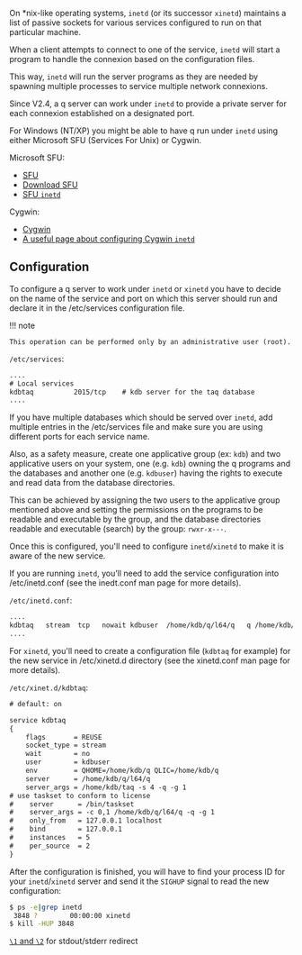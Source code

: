 On \*nix-like operating systems, `inetd` (or its successor `xinetd`) maintains a list of passive sockets for various services configured to run on that particular machine.

When a client attempts to connect to one of the service, `inetd` will start a program to handle the connexion based on the configuration files.

This way, `inetd` will run the server programs as they are needed by spawning multiple processes to service multiple network connexions.

Since V2.4, a q server can work under `inetd` to provide a private server for each connexion established on a designated port.

For Windows (NT/XP) you might be able to have q run under `inetd` using either Microsoft SFU (Services For Unix) or Cygwin.

Microsoft SFU:

- [SFU](http://www.microsoft.com/windowsserver/unix/default.mspx)
- [Download SFU](http://www.microsoft.com/downloads/details.aspx?familyid=896C9688-601B-44F1-81A4-02878FF11778&displaylang=en)
- [SFU `inetd`](http://www.microsoft.com/technet/interopmigration/unix/sfu/intdrutil.mspx)

Cygwin:

- [Cygwin](http://www.cygwin.com/)
- [A useful page about configuring Cygwin `inetd`](http://www.amanda.org/docs/howto-cygwin.html)


## Configuration

To configure a q server to work under `inetd` or `xinetd` you have to decide on the name of the service and port on which this server should run and declare it in the /etc/services configuration file.

!!! note

    This operation can be performed only by an administrative user (root).

`/etc/services`:

```txt
....
# Local services
kdbtaq          2015/tcp    # kdb server for the taq database
....
```

If you have multiple databases which should be served over `inetd`, add multiple entries in the /etc/services file and make sure you are using different ports for each service name.

Also, as a safety measure, create one applicative group (ex: `kdb`) and two applicative users on your system, one (e.g. `kdb`) owning the q programs and the databases and another one (e.g. `kdbuser`) having the rights to execute and read data from the database directories.

This can be achieved by assigning the two users to the applicative group mentioned above and setting the permissions on the programs to be readable and executable by the group, and the database directories readable and executable (search) by the group: `rwxr-x---`.

Once this is configured, you'll need to configure `inetd`/`xinetd` to make it is aware of the new service.

If you are running `inetd`, you’ll need to add the service configuration into /etc/inetd.conf (see the inedt.conf man page for more details).

`/etc/inetd.conf`:

```txt
....
kdbtaq   stream  tcp   nowait kdbuser  /home/kdb/q/l64/q   q /home/kdb/taq -s 4
....
```

For `xinetd`, you'll need to create a configuration file (`kdbtaq` for example) for the new service in /etc/xinetd.d directory (see the  xinetd.conf man page for more details).

`/etc/xinet.d/kdbtaq`:

```txt
# default: on

service kdbtaq
{
    flags       = REUSE
    socket_type = stream
    wait        = no
    user        = kdbuser
    env         = QHOME=/home/kdb/q QLIC=/home/kdb/q
    server      = /home/kdb/q/l64/q
    server_args = /home/kdb/taq -s 4 -q -g 1
# use taskset to conform to license
#    server      = /bin/taskset
#    server_args = -c 0,1 /home/kdb/q/l64/q -q -g 1
#    only_from   = 127.0.0.1 localhost
#    bind        = 127.0.0.1
#    instances   = 5
#    per_source  = 2
}
```

After the configuration is finished, you will have to find your process ID for your `inetd`/`xinetd` server and send it the `SIGHUP` signal to read the new configuration:

```bash
$ ps -e|grep inetd
 3848 ?        00:00:00 xinetd
$ kill -HUP 3848
```

<i class="fa fa-hand-o-right"></i> 
[`\1` and `\2`](/ref/syscmds/#1-2-redirect) for stdout/stderr redirect
